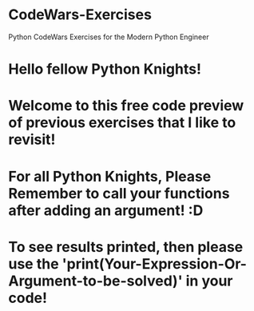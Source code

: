# CodeWars-Exercises
Python CodeWars Exercises for the Modern Python Engineer

# Hello fellow Python Knights!



# Welcome to this free code preview of previous exercises that I like to revisit!




# For all Python Knights, Please Remember to call your functions after adding an argument! :D




# To see results printed, then please use the 'print(Your-Expression-Or-Argument-to-be-solved)' in your code!
